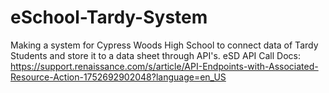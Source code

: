# eSchool-Tardy-System
Making a system for Cypress Woods High School to connect data of Tardy Students and store it to a data sheet through API's.
eSD API Call Docs: https://support.renaissance.com/s/article/API-Endpoints-with-Associated-Resource-Action-1752692902048?language=en_US 
